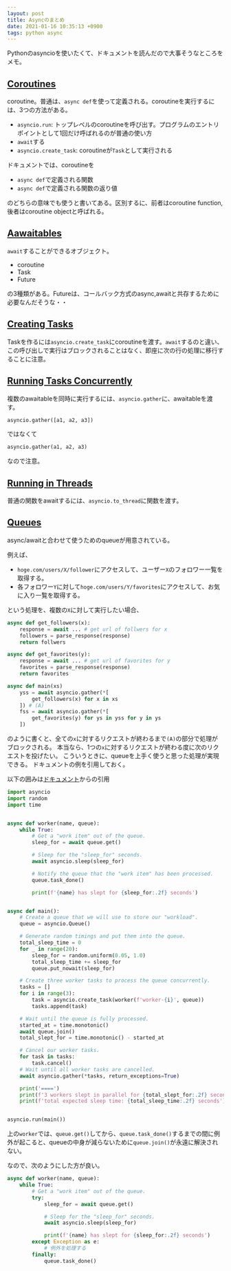 ```yaml
---
layout: post
title: Asyncのまとめ
date: 2021-01-16 10:35:13 +0900
tags: python async
---
```


Pythonのasyncioを使いたくて、ドキュメントを読んだので大事そうなところをメモ。

## [Coroutines](https://docs.python.org/3/library/asyncio-task.html#coroutines)

coroutine。普通は、`async def`を使って定義される。coroutineを実行するには、3つの方法がある。

- `asyncio.run`: トップレベルのcoroutineを呼び出す。プログラムのエントリポイントとして1回だけ呼ばれるのが普通の使い方
- `await`する
- `asyncio.create_task`: coroutineが`Task`として実行される

ドキュメントでは、coroutineを

- `async def`で定義される関数
- `async def`で定義される関数の返り値

のどちらの意味でも使うと書いてある。区別するに、前者はcoroutine function, 後者はcoroutine objectと呼ばれる。


## [Aawaitables](https://docs.python.org/3/library/asyncio-task.html#awaitables)

`await`することができるオブジェクト。

- coroutine
- Task
- Future

の3種類がある。Futureは、コールバック方式のasync,awaitと共存するために必要なんだそうな・・


## [Creating Tasks](https://docs.python.org/3/library/asyncio-task.html#creating-tasks)

Taskを作るには`asyncio.create_task`にcoroutineを渡す。`await`するのと違い、この呼び出しで実行はブロックされることはなく、即座に次の行の処理に移行することに注意。

## [Running Tasks Concurrently](https://docs.python.org/3/library/asyncio-task.html#id6)

複数のawaitableを同時に実行するには、`asyncio.gather`に、awaitableを渡す。

```python
asyncio.gather([a1, a2, a3])
```

ではなくて

```python
asyncio.gather(a1, a2, a3)
```

なので注意。


## [Running in Threads](https://docs.python.org/3/library/asyncio-task.html#running-in-threads)

普通の関数をawaitするには、`asyncio.to_thread`に関数を渡す。


## [Queues](https://docs.python.org/3/library/asyncio-queue.html)

async/awaitと合わせて使うためのqueueが用意されている。

例えば、

- `hoge.com/users/X/follower`にアクセスして、ユーザー`X`のフォロワー一覧を取得する。
- 各フォロワー`Y`に対して`hoge.com/users/Y/favorites`にアクセスして、お気に入り一覧を取得する。

という処理を、複数の`X`に対して実行したい場合、

```python
async def get_followers(x):
    response = await ... # get url of follwers for x
    followers = parse_response(response)
    return follwers

async def get_favorites(y):
    response = await ... # get url of favorites for y
    favorites = parse_response(response)
    return favorites

async def main(xs)
    yss = await asyncio.gather(*[
        get_followers(x) for x in xs
    ]) # (A)
    fss = await asyncio.gather(*[
        get_favorites(y) for ys in yss for y in ys
    ])
```

のように書くと、全ての`x`に対するリクエストが終わるまで`(A)`の部分で処理がブロックされる。
本当なら、1つの`x`に対するリクエストが終わる度に次のリクエストを投げたい。
こういうときに、queueを上手く使うと思った処理が実現できる。
ドキュメントの例を引用しておく。

以下の囲みは[ドキュメント](https://docs.python.org/3/library/asyncio-queue.html)からの引用
```python
import asyncio
import random
import time


async def worker(name, queue):
    while True:
        # Get a "work item" out of the queue.
        sleep_for = await queue.get()

        # Sleep for the "sleep_for" seconds.
        await asyncio.sleep(sleep_for)

        # Notify the queue that the "work item" has been processed.
        queue.task_done()

        print(f'{name} has slept for {sleep_for:.2f} seconds')


async def main():
    # Create a queue that we will use to store our "workload".
    queue = asyncio.Queue()

    # Generate random timings and put them into the queue.
    total_sleep_time = 0
    for _ in range(20):
        sleep_for = random.uniform(0.05, 1.0)
        total_sleep_time += sleep_for
        queue.put_nowait(sleep_for)

    # Create three worker tasks to process the queue concurrently.
    tasks = []
    for i in range(3):
        task = asyncio.create_task(worker(f'worker-{i}', queue))
        tasks.append(task)

    # Wait until the queue is fully processed.
    started_at = time.monotonic()
    await queue.join()
    total_slept_for = time.monotonic() - started_at

    # Cancel our worker tasks.
    for task in tasks:
        task.cancel()
    # Wait until all worker tasks are cancelled.
    await asyncio.gather(*tasks, return_exceptions=True)

    print('====')
    print(f'3 workers slept in parallel for {total_slept_for:.2f} seconds')
    print(f'total expected sleep time: {total_sleep_time:.2f} seconds')


asyncio.run(main())
```

上の`worker`では、`queue.get()`してから、`queue.task_done()`するまでの間に例外が起こると、queueの中身が減らないために`queue.join()`が永遠に解決されない。

なので、次のようにした方が良い。

```python
async def worker(name, queue):
    while True:
        # Get a "work item" out of the queue.
        try:
            sleep_for = await queue.get()

            # Sleep for the "sleep_for" seconds.
            await asyncio.sleep(sleep_for)

            print(f'{name} has slept for {sleep_for:.2f} seconds')
        except Exception as e:
            # 例外を処理する
        finally:
            queue.task_done()
```
